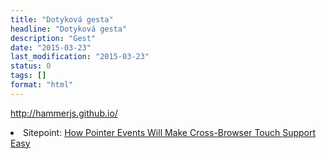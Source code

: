 ```yaml
---
title: "Dotyková gesta"
headline: "Dotyková gesta"
description: "Gest"
date: "2015-03-23"
last_modification: "2015-03-23"
status: 0
tags: []
format: "html"
---
```


http://hammerjs.github.io/


<li>Sitepoint: <a href="http://www.sitepoint.com/pointer-events-will-make-cross-browsers-touch-support-easy/">How Pointer Events Will Make Cross-Browser Touch Support Easy</a></li>